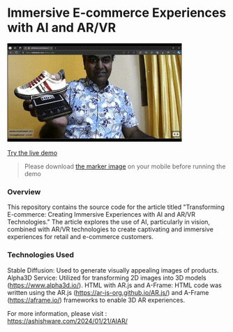 # Immersive E-commerce Experiences with AI and AR/VR
![Video showing the demo in action](AI_VR.gif)

[Try the live demo]()
> Please download [the marker image](https://raw.githubusercontent.com/AR-js-org/AR.js/master/data/images/hiro.png) on your mobile before running the demo

### Overview
This repository contains the source code for the article titled "Transforming E-commerce: Creating Immersive Experiences with AI and AR/VR Technologies." The article explores the use of AI, particularly in vision, combined with AR/VR technologies to create captivating and immersive experiences for retail and e-commerce customers.

### Technologies Used
Stable Diffusion: Used to generate visually appealing images of products.
Alpha3D Service: Utilized for transforming 2D images into 3D models (https://www.alpha3d.io/).
HTML with AR.js and A-Frame: HTML code was written using the AR.js (https://ar-js-org.github.io/AR.js/) and A-Frame (https://aframe.io/) frameworks to enable 3D AR experiences.

For more information, please visit : https://ashishware.com/2024/01/21/AIAR/

